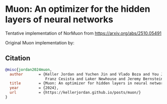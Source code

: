 # Muon: An optimizer for the hidden layers of neural networks

Tentative implementation of NorMuon from https://arxiv.org/abs/2510.05491

Original Muon implementation by:
## Citation

```bibtex
@misc{jordan2024muon,
  author       = {Keller Jordan and Yuchen Jin and Vlado Boza and You Jiacheng and
                  Franz Cesista and Laker Newhouse and Jeremy Bernstein},
  title        = {Muon: An optimizer for hidden layers in neural networks},
  year         = {2024},
  url          = {https://kellerjordan.github.io/posts/muon/}
}
```
